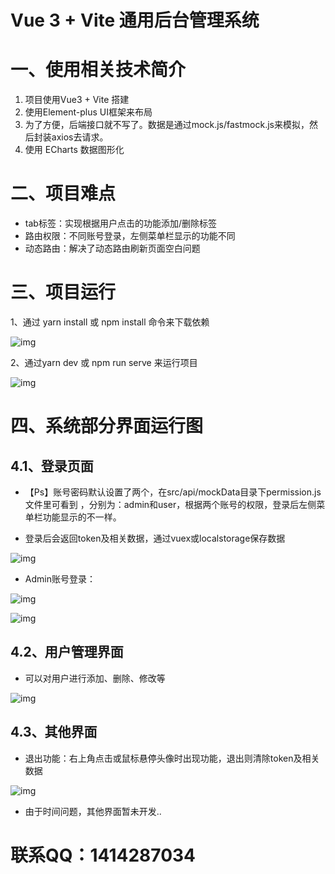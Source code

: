 # Vue 3 + Vite  通用后台管理系统

# 一、使用相关技术简介

1. 项目使用Vue3 + Vite 搭建
2. 使用Element-plus UI框架来布局
3. 为了方便，后端接口就不写了。数据是通过mock.js/fastmock.js来模拟，然后封装axios去请求。
4. 使用 ECharts 数据图形化

# 二、项目难点

* tab标签：实现根据用户点击的功能添加/删除标签
* 路由权限：不同账号登录，左侧菜单栏显示的功能不同
* 动态路由：解决了动态路由刷新页面空白问题

# 三、项目运行

1、通过 yarn install 或 npm install 命令来下载依赖

![img](https://images-1258660220.cos.ap-guangzhou.myqcloud.com/image-20230405135320275.png)

2、通过yarn dev 或 npm run serve 来运行项目

![img](https://images-1258660220.cos.ap-guangzhou.myqcloud.com/image-20230405135541245.png)

# 四、系统部分界面运行图

## 4.1、登录页面

* 【Ps】账号密码默认设置了两个，在src/api/mockData目录下permission.js文件里可看到 ，分别为：admin和user，根据两个账号的权限，登录后左侧菜单栏功能显示的不一样。

* 登录后会返回token及相关数据，通过vuex或localstorage保存数据

![img](https://images-1258660220.cos.ap-guangzhou.myqcloud.com/image-20230405140115813.png)

  * Admin账号登录： 

![img](https://images-1258660220.cos.ap-guangzhou.myqcloud.com/image-20230405140612208.png)

![img](https://images-1258660220.cos.ap-guangzhou.myqcloud.com/image-20230405140820591.png)

## 4.2、用户管理界面

* 可以对用户进行添加、删除、修改等

![img](https://images-1258660220.cos.ap-guangzhou.myqcloud.com/image-20230405141120575.png)

## 4.3、其他界面

* 退出功能：右上角点击或鼠标悬停头像时出现功能，退出则清除token及相关数据

![img](https://images-1258660220.cos.ap-guangzhou.myqcloud.com/image-20230405141120575.png)

* 由于时间问题，其他界面暂未开发..
# 联系QQ：1414287034
